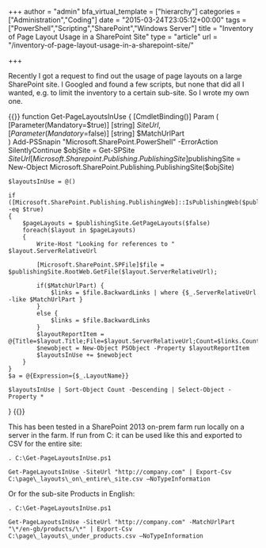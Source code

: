 +++
author = "admin"
bfa_virtual_template = ["hierarchy"]
categories = ["Administration","Coding"]
date = "2015-03-24T23:05:12+00:00"
tags = ["PowerShell","Scripting","SharePoint","Windows Server"]
title = "Inventory of Page Layout Usage in a SharePoint Site"
type = "article"
url = "/inventory-of-page-layout-usage-in-a-sharepoint-site/"

+++

Recently I got a request to find out the usage of page layouts on a large SharePoint site. I Googled and found a few scripts, but none that did all I wanted, e.g. to limit the inventory to a certain sub-site. So I wrote my own one.

{{<highlight powershell>}}
function Get-PageLayoutsInUse {
[CmdletBinding()]
    Param
    (
        [Parameter(Mandatory=$true)]
        [string]
        $SiteUrl,
        [Parameter(Mandatory=$false)]
        [string]
        $MatchUrlPart       
    )
    Add-PSSnapin "Microsoft.SharePoint.PowerShell" -ErrorAction SilentlyContinue
    $objSite = Get-SPSite $SiteUrl
    [Microsoft.Sharepoint.Publishing.PublishingSite]$publishingSite = New-Object Microsoft.SharePoint.Publishing.PublishingSite($objSite)

    $layoutsInUse = @()

    if ([Microsoft.SharePoint.Publishing.PublishingWeb]::IsPublishingWeb($publishingSite.RootWeb) -eq $true)
    {
        $pageLayouts = $publishingSite.GetPageLayouts($false)
        foreach($layout in $pageLayouts)
        {
            Write-Host "Looking for references to " $layout.ServerRelativeUrl

            [Microsoft.SharePoint.SPFile]$file = $publishingSite.RootWeb.GetFile($layout.ServerRelativeUrl);
            
            if($MatchUrlPart) {
                $links = $file.BackwardLinks | where {$_.ServerRelativeUrl -like $MatchUrlPart }
            }
            else {
                $links = $file.BackwardLinks
            }
            $layoutReportItem = @{Title=$layout.Title;File=$layout.ServerRelativeUrl;Count=$links.Count}
            $newobject = New-Object PSObject -Property $layoutReportItem
            $layoutsInUse += $newobject        
        }
    }
    $a = @{Expression={$_.LayoutName}}

    $layoutsInUse | Sort-Object Count -Descending | Select-Object -Property *
}
{{</highlight>}}

This has been tested in a SharePoint 2013 on-prem farm run locally on a server in the farm. If run from C: it can be used like this and exported to CSV for the entire site:
  
```
. C:\Get-PageLayoutsInUse.ps1
  
Get-PageLayoutsInUse -SiteUrl "http://company.com" | Export-Csv C:\page\_layouts\_on\_entire\_site.csv –NoTypeInformation
```

Or for the sub-site Products in English:
```
. C:\Get-PageLayoutsInUse.ps1
  
Get-PageLayoutsInUse -SiteUrl "http://company.com" -MatchUrlPart "\*/en-gb/products/\*" | Export-Csv C:\page\_layouts\_under_products.csv –NoTypeInformation
```